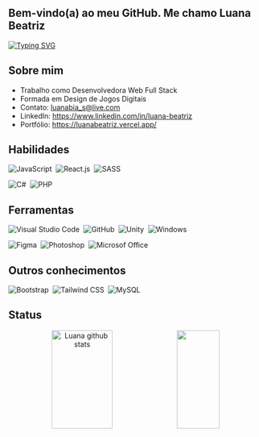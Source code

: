 ## Bem-vindo(a) ao meu GitHub. Me chamo Luana Beatriz
[![Typing SVG](https://readme-typing-svg.demolab.com?font=Raleway&size=25&duration=1700&pause=10&color=C9284D&center=false&vCenter=false&width=1000&lines=Full+Stack+Web+Developer;Game+Developer)](https://www.linkedin.com/in/luana-beatriz-dos-santos-4095b8107/)

## Sobre mim
* Trabalho como Desenvolvedora Web Full Stack
* Formada em Design de Jogos Digitais
* Contato: luanabia_s@live.com
* LinkedIn: https://www.linkedin.com/in/luana-beatriz
* Portfólio: https://luanabeatriz.vercel.app/
&nbsp;

## Habilidades
![JavaScript](https://img.shields.io/badge/-JavaScript-D96882?style=for-the-badge&logo=javascript&logoColor=FFFFFF&labelColor=C9284D&textColor=0D1117)&nbsp;
![React.js](https://img.shields.io/badge/-React.js-D96882?style=for-the-badge&logo=react&logoColor=FFFFFF&labelColor=C9284D)&nbsp;
![SASS](https://img.shields.io/badge/-SASS-D96882?style=for-the-badge&logo=Sass&logoColor=FFFFFF&labelColor=C9284D)&nbsp;

![C#](https://img.shields.io/badge/-CSharp-E0869B?style=for-the-badge&logo=CSharp&logoColor=FFFFFF&labelColor=D96882)&nbsp;
![PHP](https://img.shields.io/badge/-PHP-E0869B?style=for-the-badge&logo=PHP&logoColor=FFFFFF&labelColor=D96882)&nbsp;


## Ferramentas
![Visual Studio Code](https://img.shields.io/badge/-Visual%20Studio%20Code-D96882?style=for-the-badge&logo=VisualStudioCode&logoColor=FFFFFF&labelColor=C9284D)&nbsp;
![GitHub](https://img.shields.io/badge/-GitHub-D96882?style=for-the-badge&logo=github&logoColor=FFFFFF&labelColor=C9284D)&nbsp;
![Unity](https://img.shields.io/badge/-Unity-D96882?style=for-the-badge&logo=Unity&logoColor=FFFFFF&labelColor=C9284D)&nbsp;
![Windows](https://img.shields.io/badge/-Windows-D96882?style=for-the-badge&logo=Windows&logoColor=FFFFFF&labelColor=C9284D)&nbsp;

![Figma](https://img.shields.io/badge/-Figma-E0869B?style=for-the-badge&logo=Figma&logoColor=FFFFFF&labelColor=D96882)&nbsp;
![Photoshop](https://img.shields.io/badge/-Photoshop-E0869B?style=for-the-badge&logo=adobephotoshop&logoColor=FFFFFF&labelColor=D96882)&nbsp;
![Microsof Office](https://img.shields.io/badge/-microsoft%20office-E0869B?style=for-the-badge&logo=microsoftoffice&logoColor=FFFFFF&labelColor=D96882)&nbsp;

## Outros conhecimentos
![Bootstrap](https://img.shields.io/badge/-Bootstrap-E0869B?style=for-the-badge&logo=Bootstrap&logoColor=FFFFFF&labelColor=D96882)&nbsp;
![Tailwind CSS](https://img.shields.io/badge/-tailwind%20css-E0869B?style=for-the-badge&logo=tailwindcss&logoColor=FFFFFF&labelColor=D96882)&nbsp;
![MySQL](https://img.shields.io/badge/-mysql-E0869B?style=for-the-badge&logo=mysql&logoColor=FFFFFF&labelColor=D96882)&nbsp;


## Status
<div align="center">  
  <img width="49%" height="195px" src="https://github-readme-stats.vercel.app/api?username=lubias&show_icons=true&count_private=true&hide_border=true&title_color=00bfbf&icon_color=00bfbf&text_color=c9d1d9&bg_color=0d1117" alt="Luana github stats" /> 
  <img width="41%" height="195px" src="https://github-readme-stats.vercel.app/api/top-langs/?username=lubias&layout=compact&hide_border=true&title_color=00bfbf&text_color=00bfbf&bg_color=0d1117" />
</div>


<!--
**lubias/lubias** is a ✨ _special_ ✨ repository because its `README.md` (this file) appears on your GitHub profile.

Here are some ideas to get you started:

- 🔭 I’m currently working on ...
- 🌱 I’m currently learning ...
- 👯 I’m looking to collaborate on ...
- 🤔 I’m looking for help with ...
- 💬 Ask me about ...
- 📫 How to reach me: ...
- 😄 Pronouns: ...
- ⚡ Fun fact: ...
-->
